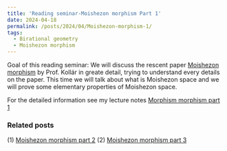 ```yaml
---
title: 'Reading seminar-Moishezon morphism Part 1'
date: 2024-04-18
permalink: /posts/2024/04/Moishezon-morphism-1/
tags:
  - Birational geometry
  - Moishezon morphism
---
```


Goal of this reading seminar: We will discuss the rescent paper [Moishezon morphism](https://www.intlpress.com/site/pub/pages/journals/items/pamq/content/vols/0018/0004/a011/index.php?mode=ns) by Prof. Kollár in greate detail, trying to understand every details on the paper. This time we will talk about what is Moishezon space and we will prove some elementary properties of Moishezon space.

For the detailed information see my lecture notes [Morphism morphism part 1](https://yilimath.github.io/files/Moishezon/Moishezon-morphism1.pdf)


### Related posts
(1) [Moishezon morphism part 2](https://yilimath.github.io/posts/2024/05/Moishezon-morphism-2/)
(2) [Moishezon morphism part 3](https://yilimath.github.io/posts/2024/05/Moishezon-morphism-3/)
